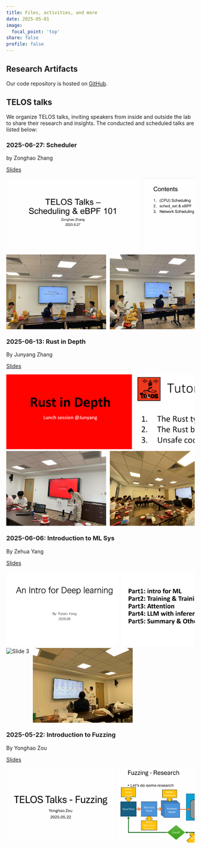 ```yaml
---
title: Files, activities, and more
date: 2025-05-01
image:
  focal_point: 'top'
share: false
profile: false
---
```


## Research Artifacts

Our code repository is hosted on [GitHub](https://github.com/TELOS-syslab).



## TELOS talks

We organize TELOS talks, inviting speakers from inside and outside the lab to share their research and insights. The conducted and scheduled talks are listed below:

### 2025-06-27: Scheduler

by Zonghao Zhang

[Slides](./talks_slides/004-Scheduler.pdf)

<div class="img-row">
  <img src="./pics/003-Scheduler/1.png" alt="Slide 1" class="img-entry">
  <img src="./pics/003-Scheduler/2.png" alt="Slide 2" class="img-entry">
</div>
<div class="img-row">
  <img src="./pics/003-Scheduler/3.jpg" alt="Slide 3" class="img-entry">
  <img src="./pics/003-Scheduler/4.jpg" alt="Slide 4" class="img-entry">
  <img src="./pics/003-Scheduler/5.jpg" alt="Slide 5" class="img-entry">
</div>

### 2025-06-13: Rust in Depth

By Junyang Zhang

[Slides](./talks_slides/002-Rust.pdf)

<div class="img-row">
  <img src="./pics/002-Rust/1.png" alt="Slide 1" class="img-entry">
  <img src="./pics/002-Rust/2.png" alt="Slide 2" class="img-entry">
</div>
<div class="img-row">
  <img src="./pics/002-Rust/3.jpg" alt="Slide 3" class="img-entry">
  <img src="./pics/002-Rust/4.jpg" alt="Slide 4" class="img-entry">
</div>



### 2025-06-06: Introduction to ML Sys

By Zehua Yang

[Slides](./talks_slides/001-ML-intro.pptx)

<div class="img-row">
  <img src="./pics/001-ML-intro/1.png" alt="Slide 1" class="img-entry">
  <img src="./pics/001-ML-intro/2.png" alt="Slide 2" class="img-entry">
</div>
<div class="img-row">
  <img src="./pics/001-ML-intro/3.jpg" alt="Slide 3" class="img-entry">
  <img src="./pics/001-ML-intro/4.jpg" alt="Slide 4" class="img-entry">
</div>



### 2025-05-22: Introduction to Fuzzing

By Yonghao Zou

[Slides](./talks_slides/000-Fuzzing.pdf)

<div class="img-row">
  <img src="./pics/000-Fuzzing/1.png" alt="Slide 1" class="img-entry">
  <img src="./pics/000-Fuzzing/2.png" alt="Slide 2" class="img-entry">
</div>

<style>
.img-row {
  display: flex;
  gap: 10px;
  overflow-x: auto;
  overflow-y: hidden;
  margin-bottom: 5px;
}
.img-entry {
  width: auto;
  height: 200px;
  flex-shrink: 0;
}
</style>
